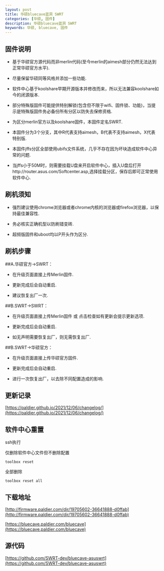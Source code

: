 ```yaml
---
layout: post
title: 华硕bluecave蓝洞 SWRT
categories: [华硕, 固件]
description: 华硕bluecave蓝洞 SWRT
keywords: 华硕, bluecave, 固件
---
```



## 固件说明

* 基于华硕官方源代码而非merlin代码(至今merlin的aimesh部分仍然无法达到正常华硕官方水平).

* 尽量保留华硕同等风格并添加一些功能.

* 软件中心基于koolshare早期开源版本并修改而来，所以无法兼容koolshare如今的闭源版本.

* 部分特殊版固件可能提供特别解锁(包含但不限于wifi、固件锁、功能)，当提示是特殊版固件务必备份所有分区以防失去保修资格.

* 为区分merlin官方以及koolshare固件，本固件定名SWRT.

* 本固件分为3个分支，其中R代表支持aimesh，B代表不支持aimesh，X代表特别版.

* 本固件jffs分区全部使用ubifs文件系统，几乎不存在因为坏块造成软件中心异常的问题.

* 当jffs小于50M时，则需要挂载U盘来开启软件中心，插入U盘后打开http://router.asus.com/Softcenter.asp,选择挂载分区，保存后即可正常使用软件中心.


## 刷机须知

* 强烈建议使用chrome浏览器或者chrome内核的浏览器或firefox浏览器，以保持最佳兼容性.

* 务必核实正确机型以防刷错变砖.

* 超频版固件和uboot均以P开头作为区分.


## 刷机步骤

##A.华硕官方->SWRT：

* 在升级页面直接上传Merlin固件.

* 更新完成后会自动重启.

* 建议恢复出厂一次.


##B.SWRT->SWRT：

* 在升级页面直接上传Merlin固件 或 点击检查如有更新会提示更新选项.

* 更新完成后会自动重启.

* 如无声明需要恢复出厂，则无需恢复出厂.


##B.SWRT->华硕官方：

* 在升级页面直接上传华硕官方固件.

* 更新完成后会自动重启.

* 进行一次恢复出厂，以去除不同配置造成的影响.

## 更新记录

[https://paldier.github.io/2021/12/06/changelog/](https://paldier.github.io/2021/12/06/changelog/)

## 软件中心重置

ssh执行

仅删除软件中心文件但不删除配置

````
toolbox reset
````
全部删除

````
toolbox reset all
````

## 下载地址

[http://firmware.paldier.com/dir/19705602-36641888-d0ffab](http://firmware.paldier.com/dir/19705602-36641888-d0ffab)

[https://bluecave.paldier.com/bluecave](https://bluecave.paldier.com/bluecave)


## 源代码

[https://github.com/SWRT-dev/bluecave-asuswrt](https://github.com/SWRT-dev/bluecave-asuswrt)

